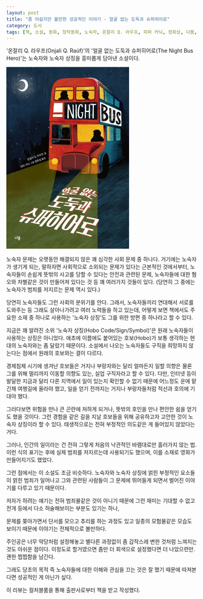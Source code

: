 ```yaml
---
layout: post
title: "좀 아쉽지만 볼만한 성공적인 이야기 - 얼굴 없는 도둑과 슈퍼히어로"
category: 도서
tags: [책, 소설, 동화, 창작동화, 노숙자, 온잘리 Q. 라우프, 피파 커닉, 정회성, 다봄, 컬처블룸, 서평]
---
```


'온잘리 Q. 라우프(Onjali Q. Raúf)'의
'얼굴 없는 도둑과 슈퍼히어로(The Night Bus Hero)'는
노숙자와 노숙자 상징을 흥미롭게 담아낸 소설이다.

![표지](/images/the-night-bus-hero-book-h480.jpg)

노숙자 문제는 오랫동안 해결되지 않은 꽤 심각한 사회 문제 중 하나다.
거기에는 노숙자가 생기게 되는, 말하자면 사회적으로 소외되는 문제가 있다는 근본적인 것에서부터,
노숙자들이 손쉽게 뜻밖의 사고를 당할 수 있다는 안전과 관련된 문제,
노숙자들에 대한 혐오와 차별같은 것이 만들어져 있다는 것 등
꽤 여러가지 것들이 있다.
(당연히 그 중에는 노숙자가 범죄를 저지르는 문제 역시 있다.)

당연히 노숙자들도 그런 사회의 분위기를 안다.
그래서, 노숙자들끼리 연대해서 서로를 도와주는 등
그래도 살아나가려고 여러 노력들을 하고 있는데,
어떻게 보면 책에서도 주요한 소재 중 하나로 사용하는 '노숙자 상징'도 그를 위한 방편 중 하나라고 할 수 있다.

지금은 꽤 알려진 소위 '노숙자 상징(Hobo Code/Sign/Symbol)'은 원래 노숙자들이 사용하는 상징은 아니었다.
애초에 이름에도 붙어있는 호보(Hobo)가 보통 생각하는 현대의 노숙자와는 좀 달랐기 때문이다.
소설에서 나오는 노숙자들도 구직을 희망하지 않는다는 점에서 원래의 호보와는 결이 다르다.

경제침체 시기에 생겨난 호보들은 거지나 부랑자와는 달리 얼마든지 일할 의향은 물론 그를 위해 멀리까지 이동할 의향도 있는,
실업 구직자라고 할 수 있다.
다만, 인터넷 등이 발달한 지금과 달리 다른 지역에서 일이 있는지 확인할 수 없기 때문에
어느정도 운에 맡긴채 여행길에 올라야 했고,
일을 얻기 전까지는 거지나 부랑자들처럼 적선과 호의에 기대야 했다.

그러다보면 위험을 만나 큰 곤란에 처하게 되거나,
뜻밖의 호인을 만나 편안한 쉼을 얻기도 했을 것이다.
그런 경험을 같은 길을 지날 호보들을 위해 공유하고자 고안한 것이 노숙자 상징이라 할 수 있다.
태생적으로는 전혀 부정적인 의도같은 게 들어있지 않았다는 거다.

그러나, 인간의 일이라는 건 전혀 그렇게 처음의 낙관적인 바램대로만 흘러가지 않는 법.
이런 식의 표기는 후에 실제 범죄를 저지르는데 사용되기도 했으며,
이를 소재로 영화가 만들어지기도 했었다.

그런 점에서는 이 소설도 조금 비슷하다.
노숙자와 노숙자 상징에 얽힌 부정적인 요소들이 얽힌 범죄가 일어나고
그와 관련된 사람들이 그 문제에 뛰어들게 되면서 벌어진 이야기를 다루고 있기 때문이다.

저자가 하려는 얘기는 전혀 범죄물같은 것이 아니기 때문에 그런 재미는 기대할 수 없고
전개 등에서 다소 허술해보이는 부분도 있기는 하나,
<!--
계획범죄인데다 다수가 벌이는 것인데도 노숙자 상징을 실수로 잘못 썼다는 것도 그렇고,
그 후 계획 수정없이 원래 해당 상징을 그리려던 곳에 범죄를 저지르러 등장했다는 것도 그렇다.
다만, 이건 그들이 노숙자 상징에 대한 이해도 부족하고, 자만심이 넘쳐서 그랬다고 한다면 나름 설명이 되긴 한다.
걸려도 지들이 뭐 어쩔거냔 심뽀?
-->
문제를 쫒아가면서 단서를 모으고 추리를 하는 과정도 있고
일종의 모험물같은 모습도 보이기 때문에 이야기는 전체적으로 볼만하다.

주인공은 너무 악당처럼 설정해놓고 별다른 과정없이 좀 갑작스레 변한 것처럼 느껴지는 것도 아쉬운 점이다.
이정도로 할거였으면 좀만 더 회색으로 설정했다면 더 나았으련만.
괜한 찝찝함을 남긴다.

그래도 당초의 목적 즉 노숙자들에 대한 이해와 관심을 끄는 것은 잘 했기 때문에
따져본다면 성공적인 게 아닌가 싶다.



<div class="im im-info">
이 리뷰는 컬처블룸을 통해 출판사로부터 책을 받고 작성했다.
</div>
